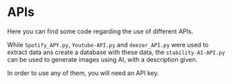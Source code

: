# APIs

Here you can find some code regarding the use of different APIs. 

While `Spotify_APY.py`, `Youtube-API.py` and `deezer_API.py` were used to extract data ans create a database with these data, the `stability-AI-API.py` can be used to generate images using AI, with a description given.

In order to use any of them, you will need an API key.
